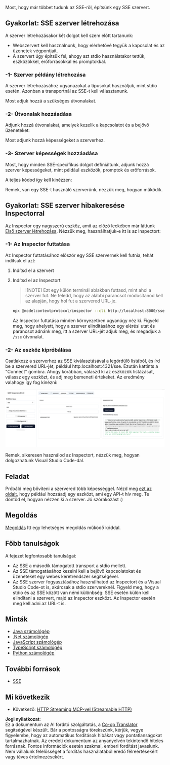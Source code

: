 <!--
CO_OP_TRANSLATOR_METADATA:
{
  "original_hash": "d90ca3d326c48fab2ac0ebd3a9876f59",
  "translation_date": "2025-07-04T18:32:22+00:00",
  "source_file": "03-GettingStarted/05-sse-server/README.md",
  "language_code": "hu"
}
-->
Most, hogy már többet tudunk az SSE-ről, építsünk egy SSE szervert.

## Gyakorlat: SSE szerver létrehozása

A szerver létrehozásakor két dolgot kell szem előtt tartanunk:

- Webszervert kell használnunk, hogy elérhetővé tegyük a kapcsolat és az üzenetek végpontjait.
- A szervert úgy építsük fel, ahogy azt stdio használatakor tettük, eszközökkel, erőforrásokkal és promptokkal.

### -1- Szerver példány létrehozása

A szerver létrehozásához ugyanazokat a típusokat használjuk, mint stdio esetén. Azonban a transportnál az SSE-t kell választanunk.

Most adjuk hozzá a szükséges útvonalakat.

### -2- Útvonalak hozzáadása

Adjunk hozzá útvonalakat, amelyek kezelik a kapcsolatot és a bejövő üzeneteket:

Most adjunk hozzá képességeket a szerverhez.

### -3- Szerver képességek hozzáadása

Most, hogy minden SSE-specifikus dolgot definiáltunk, adjunk hozzá szerver képességeket, mint például eszközök, promptok és erőforrások.

A teljes kódod így kell kinézzen:

Remek, van egy SSE-t használó szerverünk, nézzük meg, hogyan működik.

## Gyakorlat: SSE szerver hibakeresése Inspectorral

Az Inspector egy nagyszerű eszköz, amit az előző leckében már láttunk [Első szerver létrehozása](/03-GettingStarted/01-first-server/README.md). Nézzük meg, használhatjuk-e itt is az Inspectort:

### -1- Az Inspector futtatása

Az Inspector futtatásához először egy SSE szervernek kell futnia, tehát indítsuk el azt:

1. Indítsd el a szervert

1. Indítsd el az Inspectort

    > ![NOTE]
    > Ezt egy külön terminál ablakban futtasd, mint ahol a szerver fut. Ne feledd, hogy az alábbi parancsot módosítanod kell az alapján, hogy hol fut a szervered URL-je.

    ```sh
    npx @modelcontextprotocol/inspector --cli http://localhost:8000/sse --method tools/list
    ```

    Az Inspector futtatása minden környezetben ugyanúgy néz ki. Figyeld meg, hogy ahelyett, hogy a szerver elindításához egy elérési utat és parancsot adnánk meg, itt a szerver URL-jét adjuk meg, és megadjuk a `/sse` útvonalat.

### -2- Az eszköz kipróbálása

Csatlakozz a szerverhez az SSE kiválasztásával a legördülő listából, és írd be a szervered URL-jét, például http:localhost:4321/sse. Ezután kattints a "Connect" gombra. Ahogy korábban, válaszd ki az eszközök listázását, válassz egy eszközt, és adj meg bemeneti értékeket. Az eredmény valahogy így fog kinézni:

![SSE szerver fut az Inspectorban](../../../../translated_images/sse-inspector.d86628cc597b8fae807a31d3d6837842f5f9ee1bcc6101013fa0c709c96029ad.hu.png)

Remek, sikeresen használod az Inspectort, nézzük meg, hogyan dolgozhatunk Visual Studio Code-dal.

## Feladat

Próbáld meg bővíteni a szervered több képességgel. Nézd meg [ezt az oldalt](https://api.chucknorris.io/), hogy például hozzáadj egy eszközt, ami egy API-t hív meg. Te döntöd el, hogyan nézzen ki a szerver. Jó szórakozást :)

## Megoldás

[Megoldás](./solution/README.md) Itt egy lehetséges megoldás működő kóddal.

## Főbb tanulságok

A fejezet legfontosabb tanulságai:

- Az SSE a második támogatott transport a stdio mellett.
- Az SSE támogatásához kezelni kell a bejövő kapcsolatokat és üzeneteket egy webes keretrendszer segítségével.
- Az SSE szerver fogyasztásához használhatod az Inspectort és a Visual Studio Code-ot is, akárcsak a stdio szervereknél. Figyeld meg, hogy a stdio és az SSE között van némi különbség: SSE esetén külön kell elindítani a szervert, majd az Inspector eszközt. Az Inspector esetén meg kell adni az URL-t is.

## Minták

- [Java számológép](../samples/java/calculator/README.md)
- [.Net számológép](../../../../03-GettingStarted/samples/csharp)
- [JavaScript számológép](../samples/javascript/README.md)
- [TypeScript számológép](../samples/typescript/README.md)
- [Python számológép](../../../../03-GettingStarted/samples/python)

## További források

- [SSE](https://developer.mozilla.org/en-US/docs/Web/API/Server-sent_events)

## Mi következik

- Következő: [HTTP Streaming MCP-vel (Streamable HTTP)](../06-http-streaming/README.md)

**Jogi nyilatkozat**:  
Ez a dokumentum az AI fordító szolgáltatás, a [Co-op Translator](https://github.com/Azure/co-op-translator) segítségével készült. Bár a pontosságra törekszünk, kérjük, vegye figyelembe, hogy az automatikus fordítások hibákat vagy pontatlanságokat tartalmazhatnak. Az eredeti dokumentum az anyanyelvén tekintendő hiteles forrásnak. Fontos információk esetén szakmai, emberi fordítást javaslunk. Nem vállalunk felelősséget a fordítás használatából eredő félreértésekért vagy téves értelmezésekért.